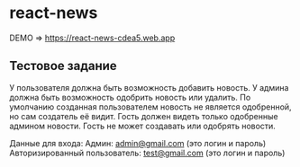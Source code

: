 # react-news
DEMO => https://react-news-cdea5.web.app

## Тестовое задание

У пользователя должна быть возможность добавить новость. У админа должна быть
возможность одобрить новость или удалить. По умолчанию созданная
пользователем новость не является одобренной, но сам создатель её видит.
Гость должен видеть только одобренные админом новости. Гость не может создавать
или одобрять новости.

Данные для входа:
Админ: admin@gmail.com (это логин и пароль)
Авторизированный пользователь: test@gmail.com (это логин и пароль)
